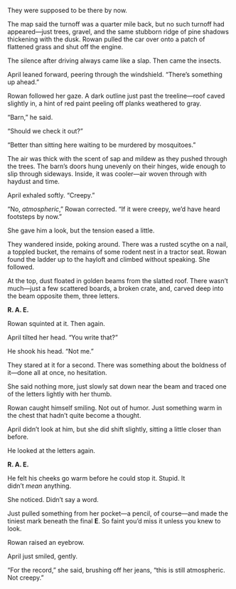 They were supposed to be there by now.

The map said the turnoff was a quarter mile back, but no such turnoff had appeared—just trees, gravel, and the same stubborn ridge of pine shadows thickening with the dusk. Rowan pulled the car over onto a patch of flattened grass and shut off the engine.

The silence after driving always came like a slap. Then came the insects.

April leaned forward, peering through the windshield. “There’s something up ahead.”

Rowan followed her gaze. A dark outline just past the treeline—roof caved slightly in, a hint of red paint peeling off planks weathered to gray.

“Barn,” he said.

“Should we check it out?”

“Better than sitting here waiting to be murdered by mosquitoes.”

The air was thick with the scent of sap and mildew as they pushed through the trees. The barn’s doors hung unevenly on their hinges, wide enough to slip through sideways. Inside, it was cooler—air woven through with haydust and time.

April exhaled softly. “Creepy.”

“No, _atmospheric_,” Rowan corrected. “If it were creepy, we’d have heard footsteps by now.”

She gave him a look, but the tension eased a little.

They wandered inside, poking around. There was a rusted scythe on a nail, a toppled bucket, the remains of some rodent nest in a tractor seat. Rowan found the ladder up to the hayloft and climbed without speaking. She followed.

At the top, dust floated in golden beams from the slatted roof. There wasn’t much—just a few scattered boards, a broken crate, and, carved deep into the beam opposite them, three letters.

**R. A. E.**

Rowan squinted at it. Then again.

April tilted her head. “You write that?”

He shook his head. “Not me.”

They stared at it for a second. There was something about the boldness of it—done all at once, no hesitation.

She said nothing more, just slowly sat down near the beam and traced one of the letters lightly with her thumb.

Rowan caught himself smiling. Not out of humor. Just something warm in the chest that hadn’t quite become a thought.

April didn’t look at him, but she did shift slightly, sitting a little closer than before.

He looked at the letters again.

**R. A. E.**

He felt his cheeks go warm before he could stop it. Stupid. It didn’t _mean_ anything.

She noticed. Didn’t say a word.

Just pulled something from her pocket—a pencil, of course—and made the tiniest mark beneath the final **E**. So faint you’d miss it unless you knew to look.

Rowan raised an eyebrow.

April just smiled, gently.

“For the record,” she said, brushing off her jeans, “this is still atmospheric. Not creepy.”
